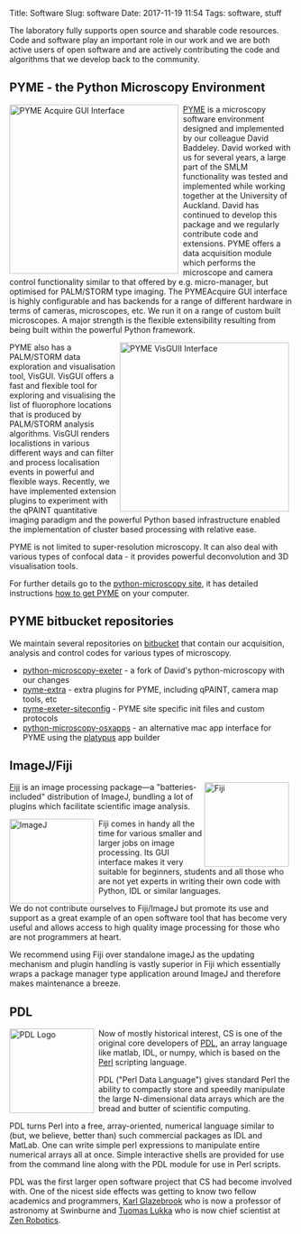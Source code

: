 Title: Software
Slug: software
Date: 2017-11-19 11:54
Tags: software, stuff

The laboratory fully supports open source and sharable code
resources. Code and software play an important role in our work and we
are both active users of open software and are actively contributing
the code and algorithms that we develop back to the community.

## PYME - the Python Microscopy Environment

<img style="float:left; border-right:8px solid white" width="300"
src="{filename}/images/software/PYMEacquire.png" alt="PYME Acquire GUI
Interface"/>
[PYME](http://python-microscopy.org/) is a microscopy
software environment designed and implemented by our colleague David
Baddeley. David worked with us for several years, a large part of
the SMLM functionality was tested and implemented while working
together at the University of Auckland. David has continued to develop
this package and we regularly contribute code and extensions. PYME
offers a data acquisition module which performs the microscope and
camera control functionality similar to that offered by
e.g. micro-manager, but optimised for PALM/STORM type imaging. The
PYMEAcquire GUI interface is highly configurable and has backends for
a range of different hardware in terms of cameras, microscopes,
etc. We run it on a range of custom built microscopes. A major
strength is the flexible extensibility resulting from being built
within the powerful Python framework.

<img style="float:right; border-right:8px solid white" width="300"
src="{filename}/images/software/PYMEvisgui.png" alt="PYME VisGUII Interface"/>
PYME also has a PALM/STORM data exploration and visualisation tool,
VisGUI. VisGUI offers a fast and flexible tool for exploring and
visualising the list of fluorophore locations that is produced by
PALM/STORM analysis algorithms. VisGUI renders localistions in various
different ways and can filter and process localisation events in
powerful and flexible ways. Recently, we have implemented extension
plugins to experiment with the qPAINT quantitative imaging paradigm
and the powerful Python based infrastructure enabled the
implementation of cluster based processing with relative ease.

PYME is not limited to super-resolution microscopy. It can also deal
with various types of confocal data - it provides powerful
deconvolution and 3D visualisation tools.

For further details go to the
[python-microscopy site](http://python-microscopy.org/), it has
detailed instructions
[how to get PYME](http://python-microscopy.org/doc/Installation/InstallationWithAnaconda.html)
on your computer.

## PYME bitbucket repositories

We maintain several repositories on [bitbucket](http://bitbucket.org)
that contain our acquisition, analysis and control codes for various
types of microscopy.

* <i class="fa fa-bitbucket fa-lg"></i>
  [python-microscopy-exeter](http://bitbucket.org/christian_soeller/python-microscopy-exeter) -
  a fork of David's python-microscopy with our changes
* <i class="fa fa-bitbucket fa-lg"></i>
  [pyme-extra](http://bitbucket.org/christian_soeller/pyme-extra) -
  extra plugins for PYME, including qPAINT, camera map tools, etc
* <i class="fa fa-bitbucket fa-lg"></i>
  [pyme-exeter-siteconfig](http://bitbucket.org/christian_soeller/pyme-exeter-siteconfig) -
  PYME site specific init files and custom protocols
* <i class="fa fa-bitbucket fa-lg"></i>
  [python-microscopy-osxapps](https://bitbucket.org/christian_soeller/python-microscopy-osxapps) -
  an alternative mac app interface for PYME using the
  [platypus](http://www.sveinbjorn.org/platypus) app builder


## ImageJ/Fiji

<img style="float:right; border-right:8px solid white" width="150"
src="{filename}/images/software/fiji.png" alt="Fiji"/> [Fiji](http://fiji.sc/)
is an image processing package—a "batteries-included" distribution of
ImageJ, bundling a lot of plugins which facilitate scientific image
analysis.

<img style="float:left; border-right:8px solid white" width="150"
src="{filename}/images/software/Imagej2-icon.png" alt="ImageJ"/> Fiji comes in
handy all the time for various smaller and larger jobs on image
processing. Its GUI interface makes it very suitable for beginners,
students and all those who are not yet experts in writing their own
code with Python, IDL or similar languages.

We do not contribute ourselves to Fiji/ImageJ but promote its use and
support as a great example of an open software tool that has become
very useful and allows access to high quality image processing for
those who are not programmers at heart.

We recommend using Fiji over standalone imageJ as the updating
mechanism and plugin handling is vastly superior in Fiji which
essentially wraps a package manager type application around ImageJ and
therefore makes maintenance a breeze.

## PDL

<img style="float:left; border-right:8px solid white" width="150"
src="{filename}/images/software/PerlDL-logopic.png" alt="PDL Logo"/>Now of
mostly historical interest, CS is one of the original core developers
of [PDL](http://pdl.perl.org/), an array language like matlab, IDL, or
numpy, which is based on the [Perl](http://www.perl.org/) scripting
language.

PDL ("Perl Data Language") gives standard Perl the ability to
compactly store and speedily manipulate the large N-dimensional data
arrays which are the bread and butter of scientific computing.

PDL turns Perl into a free, array-oriented, numerical language similar
to (but, we believe, better than) such commercial packages as IDL and
MatLab. One can write simple perl expressions to manipulate entire
numerical arrays all at once. Simple interactive shells are provided
for use from the command line along with the PDL module for use in
Perl scripts.

PDL was the first larger open software project that CS had become
involved with. One of the nicest side effects was getting to know two
fellow academics and programmers,
[Karl Glazebrook](http://astronomy.swin.edu.au/~karl) who is now a
professor of astronomy at Swinburne and
[Tuomas Lukka](http://www.linkedin.com/in/tuomas-j-lukka-013abb3/) who
is now chief scientist at [Zen Robotics](http://zenrobotics.com/).

